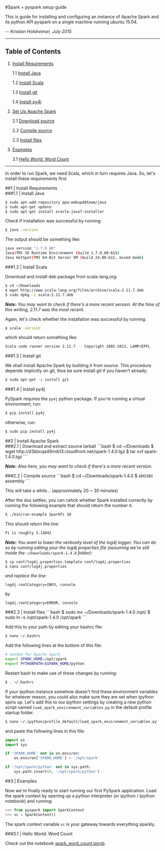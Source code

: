 #Spark + pyspark setup guide

This is guide for installing and configuring an instance of Apache Spark and its python API pyspark on a single machine running ubuntu 15.04.

-- *Kristian Holsheimer, July 2015*

---

## Table of Contents
1. [Install Requirements](#requirements)

    1.1 [Install Java](#requirements-java)

    1.2 [Install Scala](#requirements-scala)

    1.3 [Install git](#requirements-git)

    1.4 [Install py4j](#requirements-py4j)

2. [Set Up Apache Spark](#spark)

    2.1 [Download source](#spark-tarball)

    2.2 [Compile source](#spark-compile)

    2.3 [Install files](#spark-install)

3. [Examples](#examples)

    3.1 [Hello World: Word Count](#examples-helloworld)
  
---

In order to run Spark, we need Scala, which in turn requires Java. So, let's install these requirements first

<div id='requirements'/></div>
##1 | Install Requirements

<div id='requirements-java'/></div>
###1.1 | Install Java

```bash
$ sudo apt-add-repository ppa:webupd8team/java
$ sudo apt-get update
$ sudo apt-get install oracle-java7-installer
```

Check if installation was successful by running:

```bash
$ java -version
```

The output should be something like:

```bash
java version "1.7.0_80"
Java(TM) SE Runtime Environment (build 1.7.0_80-b15)
Java HotSpot(TM) 64-Bit Server VM (build 24.80-b11, mixed mode)
```

<div id='requirements-scala'/></div>
###1.2 | Install Scala

Download and install deb package from scala-lang.org:

```bash
$ cd ~/Downloads
$ wget http://www.scala-lang.org/files/archive/scala-2.11.7.deb
$ sudo dpkg -i scala-2.11.7.deb
```

***Note:*** *You may want to check if there's a more recent version. At the time of this writing, 2.11.7 was the most recent.* 

Again, let's check whether the installation was successful by running:
```bash
$ scala -version
```
which should return something like:
```bash
Scala code runner version 2.11.7 -- Copyright 2002-2013, LAMP/EPFL
```

<div id='requirements-git'/></div>
###1.3 | Install git

We shall install Apache Spark by building it from source. This procedure depends implicitly on git, thus be sure install git if you haven't already:
```bash
$ sudo apt-get -y install git
```

<div id='requirements-py4j'/></div>
###1.4 | Install py4j

PySpark requires the `py4j` python package. If you're running a virtual environment, run:

```bash
$ pip install py4j
```
otherwise, run:
```bash
$ sudo pip install py4j
```

<div id='spark'/></div>
##2 | Install Apache Spark

<div id='spark-tarball'/></div>
###2.1 | Download and extract source tarball
```bash
$ cd ~/Downloads
$ wget http://d3kbcqa49mib13.cloudfront.net/spark-1.4.0.tgz
$ tar xvf spark-1.4.0.tgz
```

***Note:*** *Also here, you may want to check if there's a more recent version.* 

<div id='spark-compile'/></div>
###2.2 | Compile source
```bash
$ cd ~/Downloads/spark-1.4.0
$ sbt/sbt assembly
```

This will take a while... (approximately 20 ~ 30 minutes)

After the dus settles, you can cehck whether Spark installed correctly by running the following example that should return the number π.
```bash
$ ./bin/run-example SparkPi 10
```

This should return the line:
```bash
Pi is roughly 3.14042
```

***Note:*** *You want to lower the verbosity level of the log4j logger. You can do so by running editing your the log4j properties file (assuming we're still inside the `~/Downloads/spark-1.4.0` folder):*
```bash
$ cp conf/log4j.properties.template conf/log4j.properties
$ nano conf/log4j.properties
```

*and replace the line:*

    log4j.rootCategory=INFO, console

*by*

    log4j.rootCategory=ERROR, console

<div id='spark-install'/></div>
###2.3 | Install files
```bash
$ sudo mv ~/Downloads/spark-1.4.0 /opt/
$ sudo ln -s /opt/spark-1.4.0 /opt/spark
```

Add this to your path by editing your bashrc file:
```bash
$ nano ~/.bashrc
```

Add the following lines at the bottom of this file:
```bash
# needed for Apache Spark
export SPARK_HOME=/opt/spark
export PYTHONPATH=$SPARK_HOME/python
```
Restart bash to make use of these changes by running:
```bash
$ . ~/.bashrc
```

If your ipython instance somehow doesn't find these environment variables for whatever reason, you could also make sure they are set when ipython spins up. Let's add this to our ipython settings by creating a new python script named `load_spark_environment_variables.py` in the default profile startup folder:
```bash
$ nano ~/.ipython/profile_default/load_spark_environment_variables.py
```
and paste the following lines in this file:
```python
import os
import sys

if 'SPARK_HOME' not in os.environ:
    os.environ['SPARK_HOME'] = '/opt/spark'

if '/opt/spark/python' not in sys.path:
    sys.path.insert(0, '/opt/spark/python')
```

<div id='examples'/></div>
##3 | Examples

Now we're finally ready to start running our first PySpark application. Load the spark context by opening up a python interpreter (or ipython / ipython notebook) and running:

```python
>>> from pyspark import SparkContext
>>> sc = SparkContext()
```

The spark context variable `sc` is your gateway towards everything sparkly.


<div id='examples-helloworld'/></div>
###3.1 | Hello World: Word Count

Check out the notebook [spark_word_count.ipynb](spark_word_count.ipynb).
